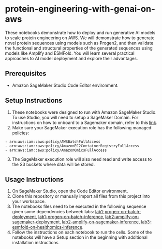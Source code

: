 # protein-engineering-with-genai-on-aws

These notebooks demonstrate how to deploy and run generative AI models to scale protein engineering on AWS. We will demonstrate how to generate novel protein sequences using models such as Progen2, and then validate the functional and structural properties of the generated sequences using models like Amplify and ESMFold. You will learn several practical approaches to AI model deployment and explore their advantages.

## Prerequisites

- Amazon SageMaker Studio Code Editor environment. 

## Setup Instructions

1. These notebooks were designed to run with Amazon SageMaker Studio. To use Studio, you will need to setup a SageMaker Domain. For instructions on how to onboard to a Sagemaker domain, refer to this [link](https://docs.aws.amazon.com/sagemaker/latest/dg/gs-studio-onboard.html).
2. Make sure your SageMaker execution role has the following managed policies:

```
- arn:aws:iam::aws:policy/AWSBatchFullAccess
- arn:aws:iam::aws:policy/AmazonEC2ContainerRegistryFullAccess
- arn:aws:iam::aws:policy/AmazonOmicsFullAccess
```

3. The SageMaker execution role will also need read and write access to the S3 buckets where data will be stored.

## Usage Instructions

1. On SageMaker Studio, open the Code Editor environment.
2. Clone this repository or manually import all files from this project into your workspace.
3. The notebooks files need to be executed in the following sequence given some dependencies betweeb labs: [lab1-progen-on-batch-deployment](lab1-progen-on-batch-deployment.ipynb), [lab1-progen-on-batch-inference](lab1-progen-on-batch-inference.ipynb), [lab2-amplify-on-sagemaker-deployment](lab2-amplify-on-sagemaker-deployment.ipynb), [lab2-amplify-on-sagemaker-inference](lab2-amplify-on-sagemaker-inference.ipynb), [lab3-esmfold-on-healthomics-inference](lab3-esmfold-on-healthomics-inference.ipynb).
4. Follow the instructions on each notebook to run the cells. Some of the notebooks will have a Setup section in the beginning with additional installation instructions.